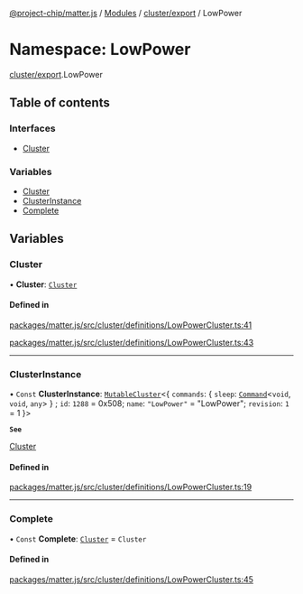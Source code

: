 [@project-chip/matter.js](../README.md) / [Modules](../modules.md) / [cluster/export](cluster_export.md) / LowPower

# Namespace: LowPower

[cluster/export](cluster_export.md).LowPower

## Table of contents

### Interfaces

- [Cluster](../interfaces/cluster_export.LowPower.Cluster.md)

### Variables

- [Cluster](cluster_export.LowPower.md#cluster)
- [ClusterInstance](cluster_export.LowPower.md#clusterinstance)
- [Complete](cluster_export.LowPower.md#complete)

## Variables

### Cluster

• **Cluster**: [`Cluster`](../interfaces/cluster_export.LowPower.Cluster.md)

#### Defined in

[packages/matter.js/src/cluster/definitions/LowPowerCluster.ts:41](https://github.com/project-chip/matter.js/blob/558e12c94a201592c28c7bc0743705360b3e5ca6/packages/matter.js/src/cluster/definitions/LowPowerCluster.ts#L41)

[packages/matter.js/src/cluster/definitions/LowPowerCluster.ts:43](https://github.com/project-chip/matter.js/blob/558e12c94a201592c28c7bc0743705360b3e5ca6/packages/matter.js/src/cluster/definitions/LowPowerCluster.ts#L43)

___

### ClusterInstance

• `Const` **ClusterInstance**: [`MutableCluster`](../interfaces/cluster_export.MutableCluster-1.md)\<\{ `commands`: \{ `sleep`: [`Command`](../interfaces/cluster_export.Command.md)\<`void`, `void`, `any`\>  } ; `id`: ``1288`` = 0x508; `name`: ``"LowPower"`` = "LowPower"; `revision`: ``1`` = 1 }\>

**`See`**

[Cluster](cluster_export.LowPower.md#cluster)

#### Defined in

[packages/matter.js/src/cluster/definitions/LowPowerCluster.ts:19](https://github.com/project-chip/matter.js/blob/558e12c94a201592c28c7bc0743705360b3e5ca6/packages/matter.js/src/cluster/definitions/LowPowerCluster.ts#L19)

___

### Complete

• `Const` **Complete**: [`Cluster`](../interfaces/cluster_export.LowPower.Cluster.md) = `Cluster`

#### Defined in

[packages/matter.js/src/cluster/definitions/LowPowerCluster.ts:45](https://github.com/project-chip/matter.js/blob/558e12c94a201592c28c7bc0743705360b3e5ca6/packages/matter.js/src/cluster/definitions/LowPowerCluster.ts#L45)
